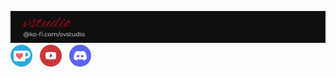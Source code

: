 ![](https://raw.githubusercontent.com/ov-studio/.github/main/profile/banner.png)
[<img src="https://raw.githubusercontent.com/ov-studio/.github/refs/heads/main/profile/socialmedia/kofi.png" width="35" height="35">](https://ko-fi.com/ovstudio)
&nbsp;&nbsp;[<img src="https://raw.githubusercontent.com/ov-studio/.github/refs/heads/main/profile/socialmedia/youtube.png" width="35" height="35">](https://www.youtube.com/@ov-community)
&nbsp;&nbsp;[<img src="https://raw.githubusercontent.com/ov-studio/.github/refs/heads/main/profile/socialmedia/discord.png" width="35" height="35">](http://discord.gg/sVCnxPW)
